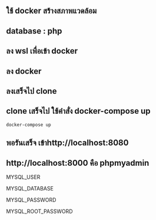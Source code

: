 ## ใช้ docker สร้้างสภาพแวดล้อม 
## database : php
## ลง wsl เพื่อเข้า docker

## ลง docker
## ลงเสร็จไป clone 
## clone เสร็จไป ใช้คำสั่ง docker-compose up
```
docker-compose up
```
## พอรันเสร็จ เข้าhttp://localhost:8080



## http://localhost:8000 คือ phpmyadmin
MYSQL_USER

MYSQL_DATABASE

MYSQL_PASSWORD

MYSQL_ROOT_PASSWORD



